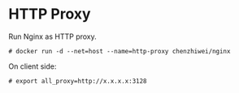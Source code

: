 # HTTP Proxy

Run Nginx as HTTP proxy.

```
# docker run -d --net=host --name=http-proxy chenzhiwei/nginx
```

On client side:

```
# export all_proxy=http://x.x.x.x:3128
```

